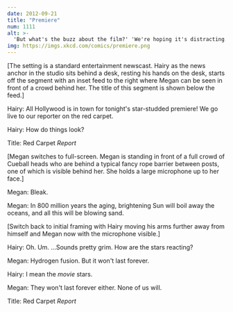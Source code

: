 ```yaml
---
date: 2012-09-21
title: "Premiere"
num: 1111
alt: >-
  'But what's the buzz about the film?' 'We're hoping it's distracting.'
img: https://imgs.xkcd.com/comics/premiere.png
---
```

[The setting is a standard entertainment newscast. Hairy as the news anchor in the studio sits behind a desk, resting his hands on the desk, starts off the segment with an inset feed to the right where Megan can be seen in front of a crowd behind her. The title of this segment is shown below the feed.]

Hairy: All Hollywood is in town for tonight's star-studded premiere! We go live to our reporter on the red carpet.

Hairy: How do things look?

Title: Red Carpet *Report*

[Megan switches to full-screen. Megan is standing in front of a full crowd of Cueball heads who are behind a typical fancy rope barrier between posts, one of which is visible behind her. She holds a large microphone up to her face.]

Megan: Bleak.

Megan: In 800 million years the aging, brightening Sun will boil away the oceans, and all this will be blowing sand.

[Switch back to initial framing with Hairy moving his arms further away from himself and Megan now with the microphone visible.]

Hairy: Oh. Um. ...Sounds pretty grim. How are the stars reacting?

Megan: Hydrogen fusion. But it won't last forever.

Hairy: I mean the *movie* stars.

Megan: They won't last forever either. None of us will.

Title: Red Carpet *Report*